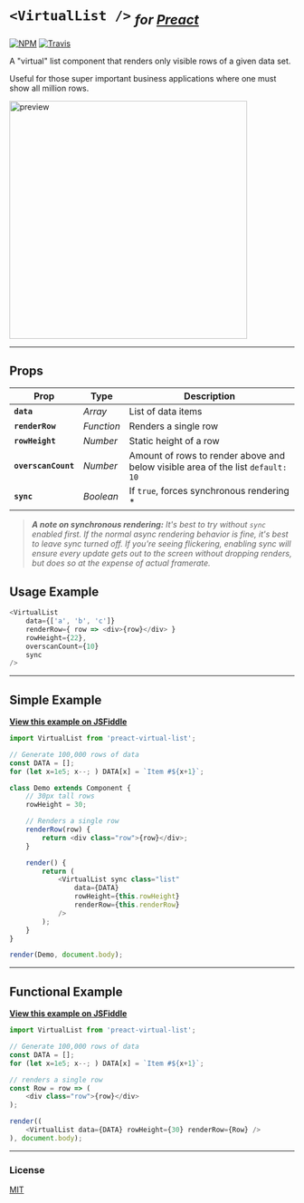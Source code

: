 # `<VirtualList />` <sub>_for [Preact]_</sub>

[![NPM](https://img.shields.io/npm/v/preact-virtual-list.svg)](https://www.npmjs.com/package/preact-virtual-list)
[![Travis](https://travis-ci.org/developit/preact-virtual-list.svg?branch=master)](https://travis-ci.org/developit/preact-virtual-list)

A "virtual" list component that renders only visible rows of a given data set.

Useful for those super important business applications where one must show all million rows.

<img alt="preview" src="https://i.gyazo.com/866e97be9075dd63260dbc5df30075ec.gif" width="420">


---


## Props

| Prop | Type | Description |
|------|------|-------------|
| **`data`** | _Array_ | List of data items |
| **`renderRow`** | _Function_ | Renders a single row |
| **`rowHeight`** | _Number_ | Static height of a row |
| **`overscanCount`** | _Number_ | Amount of rows to render above and below visible area of the list `default: 10` |
| **`sync`** | _Boolean_ | If `true`, forces synchronous rendering \* |

> _**A note on synchronous rendering:** It's best to try without `sync` enabled first. If the normal async rendering behavior is fine, it's best to leave sync turned off. If you're seeing flickering, enabling sync will ensure every update gets out to the screen without dropping renders, but does so at the expense of actual framerate._


## Usage Example

```js
<VirtualList
    data={['a', 'b', 'c']}
    renderRow={ row => <div>{row}</div> }
    rowHeight={22},
    overscanCount={10}
    sync
/>
```


---


## Simple Example

[**View this example on JSFiddle**](https://jsfiddle.net/developit/qqan9pdo/)

```js
import VirtualList from 'preact-virtual-list';

// Generate 100,000 rows of data
const DATA = [];
for (let x=1e5; x--; ) DATA[x] = `Item #${x+1}`;

class Demo extends Component {
    // 30px tall rows
    rowHeight = 30;

    // Renders a single row
    renderRow(row) {
        return <div class="row">{row}</div>;
    }

    render() {
        return (
            <VirtualList sync class="list"
                data={DATA}
                rowHeight={this.rowHeight}
                renderRow={this.renderRow}
            />
        );
    }
}

render(Demo, document.body);
```


---


## Functional Example

[**View this example on JSFiddle**](https://jsfiddle.net/developit/qqan9pdo/)

```js
import VirtualList from 'preact-virtual-list';

// Generate 100,000 rows of data
const DATA = [];
for (let x=1e5; x--; ) DATA[x] = `Item #${x+1}`;

// renders a single row
const Row = row => (
    <div class="row">{row}</div>
);

render((
    <VirtualList data={DATA} rowHeight={30} renderRow={Row} />
), document.body);
```


---


### License

[MIT]


[Preact]: https://github.com/developit/preact
[MIT]: http://choosealicense.com/licenses/mit/
